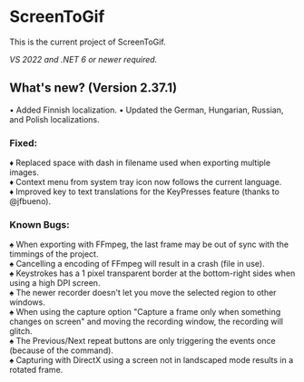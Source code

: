 # ScreenToGif  

This is the current project of ScreenToGif.  

_VS 2022 and .NET 6 or newer required._

## What's new? (Version 2.37.1)

• Added Finnish localization.
• Updated the German, Hungarian, Russian, and Polish localizations.  

### Fixed:

♦ Replaced space with dash in filename used when exporting multiple images.  
♦ Context menu from system tray icon now follows the current language.  
♦ Improved key to text translations for the KeyPresses feature (thanks to @jfbueno).  

### Known Bugs:
  
♠ When exporting with FFmpeg, the last frame may be out of sync with the timmings of the project.  
♠ Cancelling a encoding of FFmpeg will result in a crash (file in use).  
♠ Keystrokes has a 1 pixel transparent border at the bottom-right sides when using a high DPI screen.  
♠ The newer recorder doesn't let you move the selected region to other windows.  
♠ When using the capture option "Capture a frame only when something changes on screen" and moving the recording window, the recording will glitch.  
♠ The Previous/Next repeat buttons are only triggering the events once (because of the command).   
♠ Capturing with DirectX using a screen not in landscaped mode results in a rotated frame.